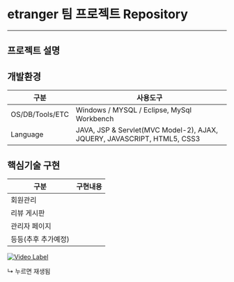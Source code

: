 # etranger 팀 프로젝트 Repository
---------------------------------

## 프로젝트 설명

## 개발환경
구분|사용도구
--|----
OS/DB/Tools/ETC|Windows / MYSQL / Eclipse, MySql Workbench
Language|JAVA, JSP & Servlet(MVC Model-2), AJAX, JQUERY, JAVASCRIPT, HTML5, CSS3

## 핵심기술 구현
구분|구현내용
------------|----
회원관리|
리뷰 게시판|
관리자 페이지|
등등(추후 추가예정)|


[![Video Label](http://img.youtube.com/vi/GUoib3zluGI/0.jpg)](https://youtu.be/GUoib3zluGI)

↳ 누르면 재생됨
